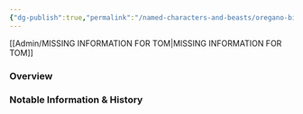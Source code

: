 ```yaml
---
{"dg-publish":true,"permalink":"/named-characters-and-beasts/oregano-billington/","tags":["NPC"],"updated":"2025-02-02T19:08:00.648+00:00"}
---
```


[[Admin/MISSING INFORMATION FOR TOM\|MISSING INFORMATION FOR TOM]]
### Overview


### Notable Information & History 
